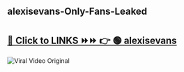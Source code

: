 
 ## alexisevans-Only-Fans-Leaked

# <h2><a href="https://clipsfans.com/alexisevans&ref=git">🔗 Click to LINKS ⏩⏩ 👉 🟢 alexisevans </a></h2>

<a href="https://clipsfans.com/alexisevans&ref=git" rel="nofollow" data-target="animated-image.originalLink"><img src="https://i.ibb.co.com/xMMVF88/686577567.gif" alt="Viral Video Original" style="max-width: 100%; display: inline-block;" data-target="animated-image.originalImage"></a>
